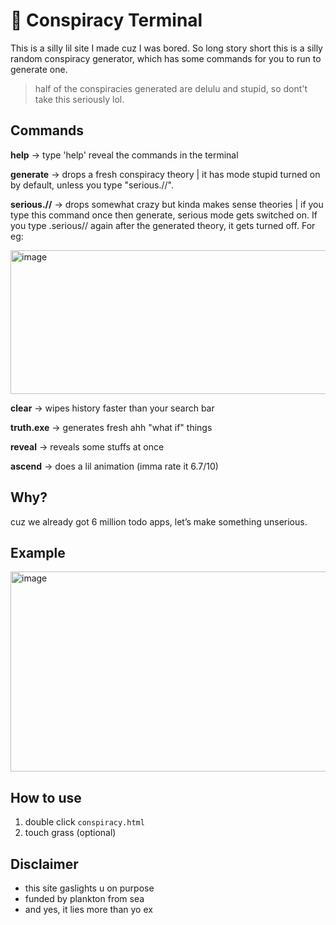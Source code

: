 # 🔺 Conspiracy Terminal

This is a silly lil site I made cuz I was bored. So long story short this is a silly random conspiracy generator, which has some commands for you to run to generate one.
> half of the conspiracies generated are delulu and stupid, so dont't take this seriously lol.

## Commands
**help** → type 'help' reveal the commands in the terminal

**generate** → drops a fresh conspiracy theory | it has mode stupid turned on by default, unless you type "serious.//".

**serious.//** → drops somewhat crazy but kinda makes sense theories | if you type this command once then generate, serious mode gets switched on. If you type .serious// again after the generated theory, it gets turned off. For eg:


<img width="1147" height="230" alt="image" src="https://github.com/user-attachments/assets/327e5004-1541-4828-99d4-00454cc4b959" />



**clear** → wipes history faster than your search bar

**truth.exe** → generates fresh ahh "what if" things

**reveal** → reveals some stuffs at once

**ascend** → does a lil animation (imma rate it 6.7/10)

## Why?
cuz we already got 6 million todo apps, let’s make something unserious.  

## Example 
<img width="1144" height="320" alt="image" src="https://github.com/user-attachments/assets/8fab1b7f-ebff-4148-b661-ae3430f5a99c" />

## How to use
1. double click `conspiracy.html`  
2. touch grass (optional)  

## Disclaimer
- this site gaslights u on purpose  
- funded by plankton from sea  
- and yes, it lies more than yo ex   

